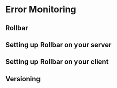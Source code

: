 
# Error Monitoring

## Rollbar

## Setting up Rollbar on your server

## Setting up Rollbar on your client

## Versioning
